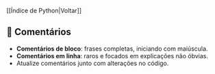 [[Índice de Python|Voltar]]

## 📌 Comentários

- **Comentários de bloco**: frases completas, iniciando com maiúscula.
- **Comentários em linha**: raros e focados em explicações não óbvias.    
- Atualize comentários junto com alterações no código.